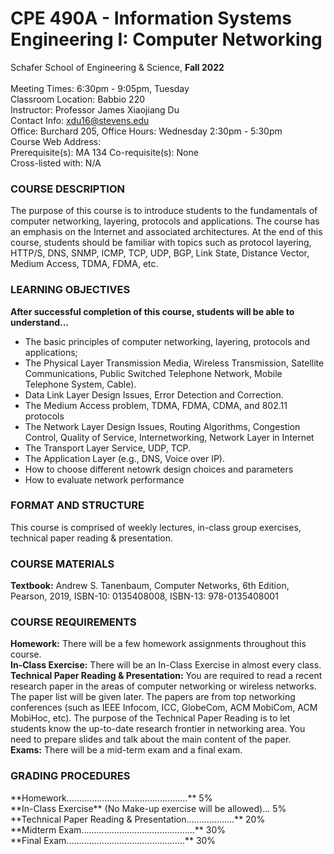 # CPE 490A - Information Systems Engineering I: Computer Networking
Schafer School of Engineering & Science, **Fall 2022** <br>
<br>
Meeting Times: 6:30pm - 9:05pm, Tuesday <br>
Classroom Location: Babbio 220 <br>
Instructor: Professor James Xiaojiang Du <br>
Contact Info: xdu16@stevens.edu <br>
Office: Burchard 205, Office Hours: Wednesday 2:30pm - 5:30pm <br>
Course Web Address: <br>
Prerequisite(s): MA 134             Co-requisite(s): None <br>
Cross-listed with: N/A <br>

### COURSE DESCRIPTION
<p> The purpose of this course is to introduce students to the fundamentals of computer networking, layering, protocols and applications. The course has an emphasis on the Internet and associated architectures. At the end of this course, students should be familiar with topics such as protocol layering, HTTP/S, DNS, SNMP, ICMP, TCP, UDP, BGP, Link State, Distance Vector, Medium Access, TDMA, FDMA, etc. </p>

### LEARNING OBJECTIVES
**After successful completion of this course, students will be able to understand...**
* The basic principles of computer networking, layering, protocols and applications;
* The Physical Layer Transmission Media, Wireless Transmission, Satellite Communications, Public Switched Telephone Network, Mobile Telephone System, Cable).
* Data Link Layer Design Issues, Error Detection and Correction.
* The Medium Access problem, TDMA, FDMA, CDMA, and 802.11 protocols
* The Network Layer Design Issues, Routing Algorithms, Congestion Control, Quality of Service, Internetworking, Network Layer in Internet
* The Transport Layer Service, UDP, TCP.
* The Application Layer (e.g., DNS, Voice over IP).
* How to choose different netowrk design choices and parameters
* How to evaluate network performance

### FORMAT AND STRUCTURE
<p> This course is comprised of weekly lectures, in-class group exercises, technical paper reading & presentation. </p>

### COURSE MATERIALS
**Textbook:** Andrew S. Tanenbaum, Computer Networks, 6th Edition, Pearson, 2019, ISBN-10: 0135408008, ISBN-13: 978-0135408001

### COURSE REQUIREMENTS
**Homework:** There will be a few homework assignments throughout this course. <br> 
**In-Class Exercise:** There will be an In-Class Exercise in almost every class. <br>
**Technical Paper Reading & Presentation:** You are required to read a recent research paper in the areas of computer networking or wireless networks. The paper list will be given later. The papers are from top networking conferences (such as IEEE Infocom, ICC, GlobeCom, ACM MobiCom, ACM MobiHoc, etc). The purpose of the Technical Paper Reading is to let students know the up-to-date research frontier in networking area. You need to prepare slides and talk about the main content of the paper. <br>
**Exams:** There will be a mid-term exam and a final exam.

### GRADING PROCEDURES
<p> **Homework................................................** 5% <br> 
**In-Class Exercise** (No Make-up exercise will be allowed)... 5% <br>
**Technical Paper Reading & Presentation...................** 20% <br> 
**Midterm Exam.............................................** 30% <br>
**Final Exam...............................................** 30% <br> 
</p>
